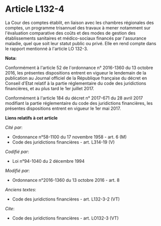 # Article L132-4

La Cour des comptes établit, en liaison avec les chambres régionales des comptes, un programme trisannuel des travaux à mener
notamment sur l'évaluation comparative des coûts et des modes de gestion des établissements sanitaires et médico-sociaux
financés par l'assurance maladie, quel que soit leur statut public ou privé. Elle en rend compte dans le rapport mentionné à
l'article LO 132-3.

**Nota:**

Conformément à l'article 52 de l'ordonnance n° 2016-1360 du 13 octobre 2016, les présentes dispositions entrent en vigueur le
lendemain de la publication au Journal officiel de la République française du décret en Conseil d'Etat relatif à la partie
réglementaire du code des juridictions financières, et au plus tard le 1er juillet 2017.

Conformément à l'article 184 du décret n° 2017-671 du 28 avril 2017 modifiant la partie réglementaire du code des
juridictions financières, les présentes dispositions entrent en vigueur le 1er mai 2017.

**Liens relatifs à cet article**

_Cité par_:

  - Ordonnance n°58-1100 du 17 novembre 1958 - art. 6 (M)
  - Code des juridictions financières - art. L314-19 (V)

_Codifié par_:

  - Loi n°94-1040 du 2 décembre 1994

_Modifié par_:

  - Ordonnance n°2016-1360 du 13 octobre 2016 - art. 8

_Anciens textes_:

  - Code des juridictions financières - art. L132-3-2 (VT)

_Cite_:

  - Code des juridictions financières - art. LO132-3 (VT)

